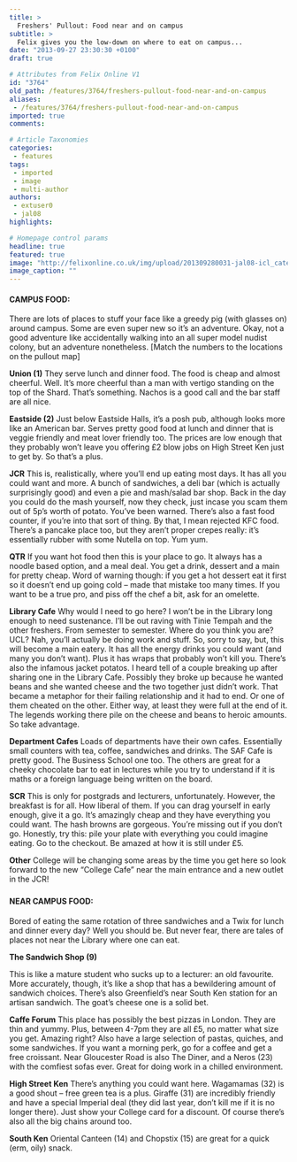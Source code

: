 ```yaml
---
title: >
  Freshers' Pullout: Food near and on campus
subtitle: >
  Felix gives you the low-down on where to eat on campus...
date: "2013-09-27 23:30:30 +0100"
draft: true

# Attributes from Felix Online V1
id: "3764"
old_path: /features/3764/freshers-pullout-food-near-and-on-campus
aliases:
 - /features/3764/freshers-pullout-food-near-and-on-campus
imported: true
comments:

# Article Taxonomies
categories:
 - features
tags:
 - imported
 - image
 - multi-author
authors:
 - extuser0
 - jal08
highlights:

# Homepage control params
headline: true
featured: true
image: "http://felixonline.co.uk/img/upload/201309280031-jal08-icl_catering_104.jpg"
image_caption: ""
---
```


####  CAMPUS FOOD:

There are lots of places to stuff your face like a greedy pig (with glasses on) around campus. Some are even super new so it’s an adventure. Okay, not a good adventure like accidentally walking into an all super model nudist colony, but an adventure nonetheless. [Match the numbers to the locations on the pullout map]

__Union (1)__
 They serve lunch and dinner food. The food is cheap and almost cheerful. Well. It’s more cheerful than a man with vertigo standing on the top of the Shard. That’s something. Nachos is a good call and the bar staff are all nice.

__Eastside (2)__
 Just below Eastside Halls, it’s a posh pub, although looks more like an American bar. Serves pretty good food at lunch and dinner that is veggie friendly and meat lover friendly too. The prices are low enough that they probably won’t leave you offering £2 blow jobs on High Street Ken just to get by. So that’s a plus.

__JCR__
 This is, realistically, where you’ll end up eating most days. It has all you could want and more. A bunch of sandwiches, a deli bar (which is actually surprisingly good) and even a pie and mash/salad bar shop. Back in the day you could do the mash yourself, now they check, just incase you scam them out of 5p’s worth of potato. You’ve been warned. There’s also a fast food counter, if you’re into that sort of thing. By that, I mean rejected KFC food. There’s a pancake place too, but they aren’t proper crepes really: it’s essentially rubber with some Nutella on top. Yum yum.

__QTR__
 If you want hot food then this is your place to go. It always has a noodle based option, and a meal deal. You get a drink, dessert and a main for pretty cheap. Word of warning though: if you get a hot dessert eat it first so it doesn’t end up going cold – made that mistake too many times. If you want to be a true pro, and piss off the chef a bit, ask for an omelette.

__Library Cafe__
 Why would I need to go here? I won’t be in the Library long enough to need sustenance. I’ll be out raving with Tinie Tempah and the other freshers. From semester to semester. Where do you think you are? UCL? Nah, you’ll actually be doing work and stuff. So, sorry to say, but, this will become a main eatery. It has all the energy drinks you could want (and many you don’t want). Plus it has wraps that probably won’t kill you. There’s also the infamous jacket potatos. I heard tell of a couple breaking up after sharing one in the Library Cafe. Possibly they broke up because he wanted beans and she wanted cheese and the two together just didn’t work. That became a metaphor for their failing relationship and it had to end. Or one of them cheated on the other. Either way, at least they were full at the end of it. The legends working there pile on the cheese and beans to heroic amounts. So take advantage.

__Department Cafes__
 Loads of departments have their own cafes. Essentially small counters with tea, coffee, sandwiches and drinks. The SAF Cafe is pretty good. The Business School one too. The others are great for a cheeky chocolate bar to eat in lectures while you try to understand if it is maths or a foreign language being written on the board.

__SCR__
 This is only for postgrads and lecturers, unfortunately. However, the breakfast is for all. How liberal of them. If you can drag yourself in early enough, give it a go. It’s amazingly cheap and they have everything you could want. The hash browns are gorgeous. You’re missing out if you don’t go. Honestly, try this: pile your plate with everything you could imagine eating. Go to the checkout. Be amazed at how it is still under £5.

__Other__
 College will be changing some areas by the time you get here so look forward to the new “College Cafe” near the main entrance and a new outlet in the JCR!

###

#### NEAR CAMPUS FOOD:

Bored of eating the same rotation of three sandwiches and a Twix for lunch and dinner every day? Well you should be. But never fear, there are tales of places not near the Library where one can eat.

__The Sandwich Shop (9)__

This is like a mature student who sucks up to a lecturer: an old favourite. More accurately, though, it’s like a shop that has a bewildering amount of sandwich choices. There’s also Greenfield’s near South Ken station for an artisan sandwich. The goat’s cheese one is a solid bet.

__Caffe Forum__
 This place has possibly the best pizzas in London. They are thin and yummy. Plus, between 4-7pm they are all £5, no matter what size you get. Amazing right? Also have a large selection of pastas, quiches, and some sandwiches. If you want a morning perk, go for a coffee and get a free croissant. Near Gloucester Road is also The Diner, and a Neros (23) with the comfiest sofas ever. Great for doing work in a chilled environment.

__High Street Ken__
 There’s anything you could want here. Wagamamas (32) is a good shout – free green tea is a plus. Giraffe (31) are incredibly friendly and have a special Imperial deal (they did last year, don’t kill me if it is no longer there). Just show your College card for a discount. Of course there’s also all the big chains around too.

__South Ken__
 Oriental Canteen (14) and Chopstix (15) are great for a quick (erm, oily) snack.
